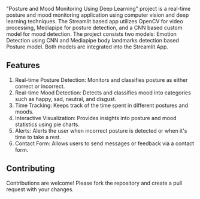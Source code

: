 "Posture and Mood Monitoring Using Deep Learning" project is a real-time posture and mood monitoring application using computer vision and deep learning techniques. 
The Streamlit based app utilizes OpenCV for video processing, Mediapipe for posture detection, and a CNN based custom model for mood detection. 
The project consists two models: Emotion Detection using CNN and Mediapipe body landmarks detection based Posture model. Both models are integrated into the Streamlit App.

## Features
1. Real-time Posture Detection: Monitors and classifies posture as either correct or incorrect.
2. Real-time Mood Detection: Detects and classifies mood into categories such as happy, sad, neutral, and disgust.
3. Time Tracking: Keeps track of the time spent in different postures and moods.
4. Interactive Visualization: Provides insights into posture and mood statistics using pie charts.
5. Alerts: Alerts the user when incorrect posture is detected or when it's time to take a rest.
6. Contact Form: Allows users to send messages or feedback via a contact form.


## Contributing
Contributions are welcome! Please fork the repository and create a pull request with your changes.
